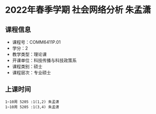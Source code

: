 # 2022年春季学期 社会网络分析 朱孟潇






## 课程信息

- 课程号：COMM6411P.01
- 学分：2
- 教学类型：理论课
- 开课单位：科技传播与科技政策系
- 课程类别：硕士
- 课程层次：专业硕士

## 上课时间

```
1~10周 5205 :1(1,2) 朱孟潇
1~10周 5205 :1(3,4) 朱孟潇
```

